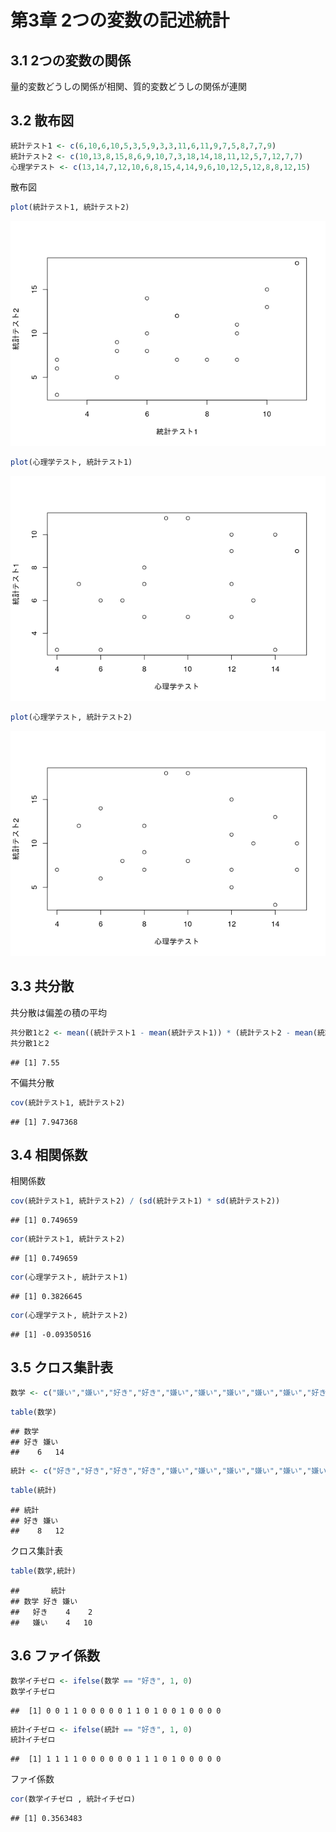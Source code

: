 
# 第3章 2つの変数の記述統計

## 3.1 2つの変数の関係

量的変数どうしの関係が相関、質的変数どうしの関係が連関

## 3.2 散布図

``` r
統計テスト1 <- c(6,10,6,10,5,3,5,9,3,3,11,6,11,9,7,5,8,7,7,9)
統計テスト2 <- c(10,13,8,15,8,6,9,10,7,3,18,14,18,11,12,5,7,12,7,7)
心理学テスト <- c(13,14,7,12,10,6,8,15,4,14,9,6,10,12,5,12,8,8,12,15)
```

散布図

``` r
plot(統計テスト1, 統計テスト2)
```

![](chap03_files/figure-gfm/unnamed-chunk-2-1.png)<!-- -->

``` r
plot(心理学テスト, 統計テスト1)
```

![](chap03_files/figure-gfm/unnamed-chunk-3-1.png)<!-- -->

``` r
plot(心理学テスト, 統計テスト2)
```

![](chap03_files/figure-gfm/unnamed-chunk-4-1.png)<!-- -->

## 3.3 共分散

共分散は偏差の積の平均

``` r
共分散1と2 <- mean((統計テスト1 - mean(統計テスト1)) * (統計テスト2 - mean(統計テスト2)))
共分散1と2
```

    ## [1] 7.55

不偏共分散

``` r
cov(統計テスト1, 統計テスト2)
```

    ## [1] 7.947368

## 3.4 相関係数

相関係数

``` r
cov(統計テスト1, 統計テスト2) / (sd(統計テスト1) * sd(統計テスト2))
```

    ## [1] 0.749659

``` r
cor(統計テスト1, 統計テスト2)
```

    ## [1] 0.749659

``` r
cor(心理学テスト, 統計テスト1)
```

    ## [1] 0.3826645

``` r
cor(心理学テスト, 統計テスト2)
```

    ## [1] -0.09350516

## 3.5 クロス集計表

``` r
数学 <- c("嫌い","嫌い","好き","好き","嫌い","嫌い","嫌い","嫌い","嫌い","好き","好き","嫌い","好き","嫌い","嫌い","好き","嫌い","嫌い","嫌い","嫌い")
```

``` r
table(数学)
```

    ## 数学
    ## 好き 嫌い 
    ##    6   14

``` r
統計 <- c("好き","好き","好き","好き","嫌い","嫌い","嫌い","嫌い","嫌い","嫌い","好き","好き","好き","嫌い","好き","嫌い","嫌い","嫌い","嫌い","嫌い")
```

``` r
table(統計)
```

    ## 統計
    ## 好き 嫌い 
    ##    8   12

クロス集計表

``` r
table(数学,統計)
```

    ##       統計
    ## 数学 好き 嫌い
    ##   好き    4    2
    ##   嫌い    4   10

## 3.6 ファイ係数

``` r
数学イチゼロ <- ifelse(数学 == "好き", 1, 0)
数学イチゼロ
```

    ##  [1] 0 0 1 1 0 0 0 0 0 1 1 0 1 0 0 1 0 0 0 0

``` r
統計イチゼロ <- ifelse(統計 == "好き", 1, 0)
統計イチゼロ
```

    ##  [1] 1 1 1 1 0 0 0 0 0 0 1 1 1 0 1 0 0 0 0 0

ファイ係数

``` r
cor(数学イチゼロ , 統計イチゼロ)
```

    ## [1] 0.3563483
